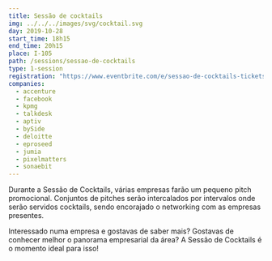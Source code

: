 ```yaml
---
title: Sessão de cocktails
img: ../../../images/svg/cocktail.svg
day: 2019-10-28
start_time: 18h15
end_time: 20h15
place: I-105
path: /sessions/sessao-de-cocktails
type: 1-session
registration: "https://www.eventbrite.com/e/sessao-de-cocktails-tickets-75773401283"
companies:
  - accenture
  - facebook
  - kpmg
  - talkdesk
  - aptiv
  - bySide
  - deloitte
  - eproseed
  - jumia
  - pixelmatters
  - sonaebit
---
```


Durante a Sessão de Cocktails, várias empresas farão um pequeno pitch promocional. Conjuntos de pitches serão intercalados por intervalos onde serão servidos cocktails, sendo encorajado o networking com as empresas presentes.

Interessado numa empresa e gostavas de saber mais? Gostavas de conhecer melhor o panorama empresarial da área? A Sessão de Cocktails é o momento ideal para isso!

